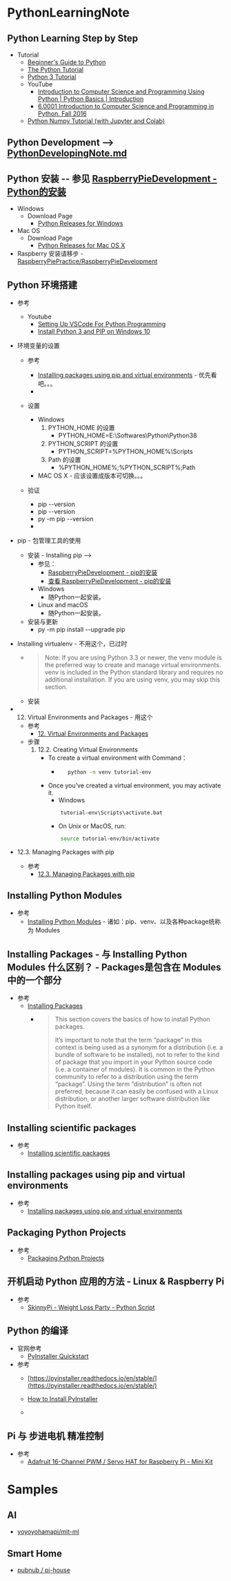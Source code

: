 # PythonLearningNote
## Python Learning Step by Step
   * Tutorial
      + [Beginner's Guide to Python](https://wiki.python.org/moin/BeginnersGuide)<br>
      + [The Python Tutorial](https://docs.python.org/3/tutorial/)<br>
      + [Python 3 Tutorial](https://www.python-course.eu/python3_functions.php)<br>
      + YouTube
        - [Introduction to Computer Science and Programming Using Python | Python Basics | Introduction](https://www.youtube.com/watch?v=Q_itdXI3YeE&list=PLRJdqdXieSHN0U9AdnmwD-9QcR9hmw04d)<br>
        - [6.0001 Introduction to Computer Science and Programming in Python. Fall 2016](https://www.youtube.com/playlist?list=PLUl4u3cNGP63WbdFxL8giv4yhgdMGaZNA)<br>
      + [Python Numpy Tutorial (with Jupyter and Colab)](https://cs231n.github.io/python-numpy-tutorial/)<br>
## Python Development --> [PythonDevelopingNote.md](https://github.com/squirrel-nest/PythonLearningNote/blob/master/PythonDevelopingNote.md)<br>      
## Python 安装 -- 参见 [RaspberryPieDevelopment - Python的安装](https://github.com/huarui0/RaspberryPiePractice/blob/master/RaspberryPieDevelopment.md#installofpython)<br>
   * Windows
      + Download Page
         - [Python Releases for Windows](https://www.python.org/downloads/windows/)<br>
   * Mac OS
      + Download Page
         - [Python Releases for Mac OS X](https://www.python.org/downloads/mac-osx/)<br>
   * Raspberry 安装请移步 - [RaspberryPiePractice/RaspberryPieDevelopment](https://github.com/huarui0/RaspberryPiePractice/blob/master/RaspberryPieDevelopment)<br>
## Python 环境搭建
   * 参考
      + Youtube
         - [Setting Up VSCode For Python Programming](https://www.youtube.com/watch?v=W--_EOzdTHk&list=PLRVt-3hg7Jl6k8NuKvfX-jeLfe9MxaNnk&index=2&t=18s)<br>
         - [Install Python 3 and PIP on Windows 10](https://www.youtube.com/watch?v=gFNApsyhpKk)<br>
   * 环境变量的设置
      + 参考
         - [Installing packages using pip and virtual environments](https://packaging.python.org/guides/installing-using-pip-and-virtual-environments/) - 优先看吧。。。<br>
         - []()<br>
      + 设置
         - Windows
            1. PYTHON_HOME 的设置
               * PYTHON_HOME=E:\Softwares\Python\Python38
            2. PYTHON_SCRIPT 的设置
               * PYTHON_SCRIPT=%PYTHON_HOME%\Scripts
            3. Path 的设置
               * %PYTHON_HOME%;%PYTHON_SCRIPT%;Path
         - MAC OS X - 应该设置成版本可切换。。。
         
     + 验证
        - pip --version
        - pip --version
        - py -m pip --version
        - 
   * pip - 包管理工具的使用
      + 安装 - Installing pip --> 
         - 参见：
            * [RaspberryPieDevelopment - pip的安装](https://github.com/huarui0/RaspberryPiePractice/blob/master/RaspberryPieDevelopment.md#installofpip)<br>
            * <a href="https://github.com/huarui0/RaspberryPiePractice/blob/master/RaspberryPieDevelopment.md#installofpip">查看 RaspberryPieDevelopment - pip的安装</a>
         - Windows
            * 随Python一起安装。
         - Linux and macOS
            * 随Python一起安装。
      + 安装与更新
         - py -m pip install --upgrade pip
         
   * Installing virtualenv - 不用这个，已过时
      + >Note: If you are using Python 3.3 or newer, the venv module is the preferred way to create and manage virtual environments. venv is included in the Python standard library and requires no additional installation. If you are using venv, you may skip this section.
      + 安装
   * 12. Virtual Environments and Packages - 用这个
      + 参考
         - [12. Virtual Environments and Packages](https://docs.python.org/3/tutorial/venv.html)<br>
      + 步骤
         1. 12.2. Creating Virtual Environments
            - To create a virtual environment with Command：
               * ```bash
                    python -m venv tutorial-env
                 ```
            - Once you’ve created a virtual environment, you may activate it.
               * Windows
               ```bash
                   tutorial-env\Scripts\activate.bat
            
               ```
               * On Unix or MacOS, run:
               ```bash
                   source tutorial-env/bin/activate
               ```
   * 12.3. Managing Packages with pip
      + 参考
         - [12.3. Managing Packages with pip](https://docs.python.org/3/tutorial/venv.html#managing-packages-with-pip)<br>
## Installing Python Modules
   * 参考
      + [Installing Python Modules](https://docs.python.org/3/installing/index.html#installing-index) - 诸如：pip、venv、以及各种package统称为 Modules<br>
        
## Installing Packages - 与 Installing Python Modules 什么区别？ - Packages是包含在 Modules 中的一个部分
   * 参考
      + [Installing Packages](https://packaging.python.org/tutorials/installing-packages/#requirements-for-installing-packages)<br>
         - >This section covers the basics of how to install Python packages.
           >
           >It’s important to note that the term “package” in this context is being used as a synonym for a distribution (i.e. a bundle of software to be installed), not to refer to the kind of package that you import in your Python source code (i.e. a container of modules). It is common in the Python community to refer to a distribution using the term “package”. Using the term “distribution” is often not preferred, because it can easily be confused with a Linux distribution, or another larger software distribution like Python itself.
## Installing scientific packages
   * 参考
      + [Installing scientific packages](https://packaging.python.org/guides/installing-scientific-packages/)<br>
## Installing packages using pip and virtual environments
   * 参考
      + [Installing packages using pip and virtual environments](https://packaging.python.org/guides/installing-using-pip-and-virtual-environments/)<br>
## Packaging Python Projects
   * 参考
      + [Packaging Python Projects](https://packaging.python.org/tutorials/packaging-projects/)<br>
## 开机启动 Python 应用的方法 - Linux & Raspberry Pi
   * 参考
      + [SkinnyPi - Weight Loss Party - Python Script](https://github.com/jazmy/raspberrypi-skinnypi/README.md)<br>

## Python 的编译
   * 官网参考
      + [PyInstaller Quickstart](http://www.pyinstaller.org/)<br>
   * 参考
      + [https://pyinstaller.readthedocs.io/en/stable/](https://pyinstaller.readthedocs.io/en/stable/)<br>
      + [How to Install PyInstaller](https://pyinstaller.readthedocs.io/en/stable/installation.html#installed-commands)<br>
      
      + 
## Pi 与 步进电机 精准控制
   * 参考
      + [Adafruit 16-Channel PWM / Servo HAT for Raspberry Pi - Mini Kit](https://www.adafruit.com/product/2327)<br>
# Samples
## AI
   * [yoyoyohamapi/mit-ml](https://github.com/yoyoyohamapi/mit-ml)<br>
## Smart Home
   * [pubnub
/
pi-house](https://github.com/pubnub/pi-house)<br>

